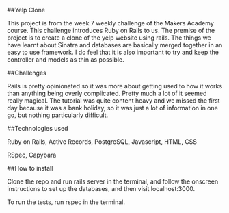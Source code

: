 ##Yelp Clone

This project is from the week 7 weekly challenge of the Makers Academy course.
This challenge introduces Ruby on Rails to us. The premise of the project is to
create a clone of the yelp website using rails. The things we have learnt about
Sinatra and databases are basically merged together in an easy to use framework.
I do feel that it is also important to try and keep the controller and models as
thin as possible.

##Challenges

Rails is pretty opinionated so it was more about getting used to how it works
than anything being overly complicated. Pretty much a lot of it seemed really
magical. The tutorial was quite content heavy and we missed the first day
because it was a bank holiday, so it was just a lot of information in one go,
but nothing particularly difficult.

##Technologies used

Ruby on Rails, Active Records, PostgreSQL, Javascript, HTML, CSS

RSpec, Capybara

##How to install

Clone the repo and run rails server in the terminal, and follow the onscreen
instructions to set up the databases, and then visit localhost:3000.

To run the tests, run rspec in the terminal.
